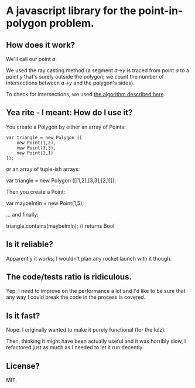 A javascript library for the point-in-polygon problem.
=============

How does it work?
----------

We'll call our point *a*.

We used the ray casting method (a segment *a->y* is traced from point *a* to a point *y* that's surely outside the polygon; we count the number of intersections between *a->y* and the polygon's sides).

To check for intersections, we used [the algorithm described here](http://compgeom.cs.uiuc.edu/~jeffe/teaching/373/notes/x06-sweepline.pdf).

Yea rite - I meant: How do I use it?
----------

You create a Polygon by either an array of Points:

    var triangle = new Polygon ([
        new Point(1,2),
        new Point(3,3),
        new Point(2,1)
    ]);

or an array of tuple-ish arrays:

   var triangle = new Polygon ([[1,2],[3,3],[2,1]]);

Then you create a Point:

   var maybeImIn = new Point(1,5);

... and finally:

   triangle.contains(maybeImIn); // returns Bool

Is it reliable?
----------

Apparently it works; I wouldn't plan any rocket launch with it though.

The code/tests ratio is ridiculous.
----------

Yep; I need to improve on the performance a lot and I'd like to be sure that any way I could break the code in the process is covered.

Is it fast?
----------

Nope. I originally wanted to make it purely functional (for the lulz).

Then, thinking it might have been actually useful and it was horribly slow, I refactored just as much as I needed to let it run decently.

License?
----------

MIT.
